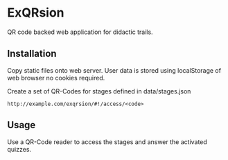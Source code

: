# ExQRsion

QR code backed web application for didactic trails.

## Installation

Copy static files onto web server. User data is stored using localStorage of web browser no cookies required.

Create a set of QR-Codes for stages defined in data/stages.json

    http://example.com/exqrsion/#!/access/<code>

## Usage

Use a QR-Code reader to access the stages and answer the activated quizzes.
